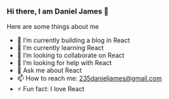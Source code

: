 ### Hi there, I am Daniel James 👋

Here are some things about me 

- 🔭 I’m currently building a blog in React
- 🌱 I’m currently learning React 
- 👯 I’m looking to collaborate on React
- 🤔 I’m looking for help with React
- 💬 Ask me about React
- 📫 How to reach me: 235danieljames@gmail.com
- ⚡ Fun fact: I love React

